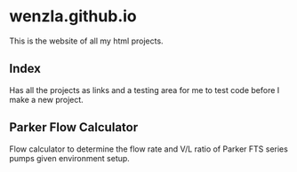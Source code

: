 # wenzla.github.io

This is the website of all my html projects.

## Index

Has all the projects as links and a testing area for me to test code before I make a new project.

## Parker Flow Calculator

Flow calculator to determine the flow rate and V/L ratio of Parker FTS series pumps given environment setup.
